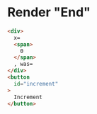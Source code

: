 # Render "End"
```html
<div>
  x=
  <span>
    0
  </span>
  , was=‍
</div>
<button
  id="increment"
>
  Increment
</button>
```